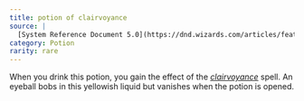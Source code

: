 ```yaml
---
title: potion of clairvoyance
source: |
  [System Reference Document 5.0](https://dnd.wizards.com/articles/features/systems-reference-document-srd)
category: Potion
rarity: rare
---
```


When you drink this potion, you gain the effect of the [*clairvoyance*](/spells/clairvoyance/) spell. An eyeball bobs in this yellowish liquid but vanishes when the potion is opened.
